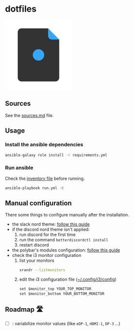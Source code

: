 # dotfiles

![logo](logo.png)

## Sources

See the [sources.md](sources.md) file.

## Usage

### Install the ansible dependencies

```bash
ansible-galaxy role install -r requirements.yml
```

### Run ansible

Check the [inventory file](hosts.ini) before running.

```bash
ansible-playbook run.yml -K
```

## Manual configuration

There some things to configure manually after the installation.

- the slack nord theme: [follow this guide](https://www.nordtheme.com/ports/slack)
- if the discord nord theme isn't applied:
    1. run discord for the first time
    2. run the command `betterdiscordctl install`
    3. restart discord
- the polybar's modules configuration: [follow this guide](https://github.com/Artmorse/polybar-nord/blob/master/modules-configuration.md)
- check the i3 monitor configuration
    1. list your monitors
        ```bash
        xrandr --listmonitors
        ```
    2. edit the i3 configuration file ([~/.config/i3/config](~/.config/i3/config))
        ```config
        set $monitor_top YOUR_TOP_MONITOR
        set $monitor_bottom YOUR_BOTTOM_MONITOR
        ```

## Roadmap :motorway:

- [ ] : variabilize monitor values (like `eDP-1`, `HDMI-1`, `DP-3` ...)
